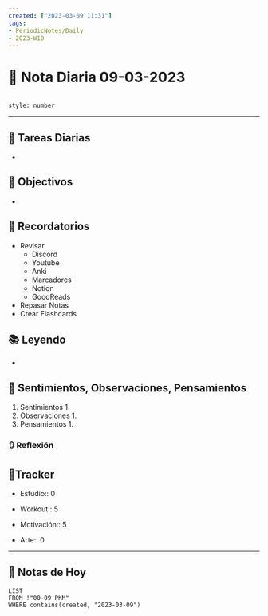 ```yaml
---
created: ["2023-03-09 11:31"]
tags:
- PeriodicNotes/Daily
- 2023-W10
---
```


# 📅 Nota Diaria 09-03-2023
```toc

style: number

```

---
## 🔷 Tareas Diarias
- 

## 🎯 Objectivos
- 
## 📕 Recordatorios
- Revisar
	- Discord
	- Youtube
	- Anki
	- Marcadores
	- Notion
	- GoodReads
- Repasar Notas
- Crear Flashcards

## 📚 Leyendo
- 
## 💬 Sentimientos, Observaciones, Pensamientos 
1. Sentimientos
	1. 
2. Observaciones
	1. 
3. Pensamientos
	1. 
### 🔃 Reflexión

## 🔷Tracker

- Estudio:: 0

- Workout:: 5

- Motivación:: 5

- Arte:: 0
---

## 📅 Notas de Hoy
```dataview
LIST 
FROM !"00-09 PKM" 
WHERE contains(created, "2023-03-09")
```